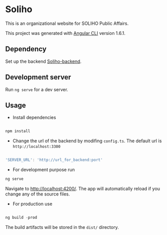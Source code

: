 # Soliho
This is an organizational website for SOLIHO Public Affairs.

This project was generated with [Angular CLI](https://github.com/angular/angular-cli) version 1.6.1.

## Dependency

Set up the backend [Soliho-backend](https://github.com/ykal/Soliho-backend.git).

## Development server

Run `ng serve` for a dev server. 


## Usage

- Install dependencies

```javascript

npm install
```

- Change the url of the backend by modifing `config.ts`. The default url is `http://localhost:3300`

```javascript

'SERVER_URL': 'http://url_for_backend:port'

```

- For development purpose run 

```javascript
ng serve
```
Navigate to [http://localhost:4200/](http://localhost:4200/). The app will automatically reload if you change any of the source files.

- For production use 

```javascript

ng build -prod
```
The build artifacts will be stored in the `dist/` directory.
